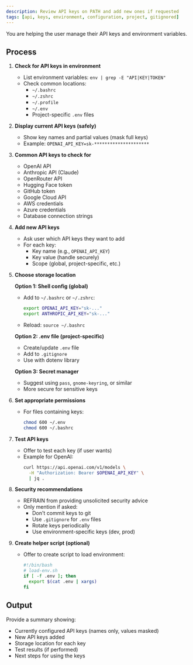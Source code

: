 ```yaml
---
description: Review API keys on PATH and add new ones if requested
tags: [api, keys, environment, configuration, project, gitignored]
---
```


You are helping the user manage their API keys and environment variables.

## Process

1. **Check for API keys in environment**
   - List environment variables: `env | grep -E "API|KEY|TOKEN"`
   - Check common locations:
     - `~/.bashrc`
     - `~/.zshrc`
     - `~/.profile`
     - `~/.env`
     - Project-specific `.env` files

2. **Display current API keys (safely)**
   - Show key names and partial values (mask full keys)
   - Example: `OPENAI_API_KEY=sk-*********************`

3. **Common API keys to check for**
   - OpenAI API
   - Anthropic API (Claude)
   - OpenRouter API
   - Hugging Face token
   - GitHub token
   - Google Cloud API
   - AWS credentials
   - Azure credentials
   - Database connection strings

4. **Add new API keys**
   - Ask user which API keys they want to add
   - For each key:
     - Key name (e.g., `OPENAI_API_KEY`)
     - Key value (handle securely)
     - Scope (global, project-specific, etc.)

5. **Choose storage location**

   **Option 1: Shell config (global)**
   - Add to `~/.bashrc` or `~/.zshrc`:
     ```bash
     export OPENAI_API_KEY="sk-..."
     export ANTHROPIC_API_KEY="sk-..."
     ```
   - Reload: `source ~/.bashrc`

   **Option 2: .env file (project-specific)**
   - Create/update `.env` file
   - Add to `.gitignore`
   - Use with dotenv library

   **Option 3: Secret manager**
   - Suggest using `pass`, `gnome-keyring`, or similar
   - More secure for sensitive keys

6. **Set appropriate permissions**
   - For files containing keys:
     ```bash
     chmod 600 ~/.env
     chmod 600 ~/.bashrc
     ```

7. **Test API keys**
   - Offer to test each key (if user wants)
   - Example for OpenAI:
     ```bash
     curl https://api.openai.com/v1/models \
       -H "Authorization: Bearer $OPENAI_API_KEY" \
       | jq .
     ```

8. **Security recommendations**
   - REFRAIN from providing unsolicited security advice
   - Only mention if asked:
     - Don't commit keys to git
     - Use `.gitignore` for `.env` files
     - Rotate keys periodically
     - Use environment-specific keys (dev, prod)

9. **Create helper script (optional)**
   - Offer to create script to load environment:
     ```bash
     #!/bin/bash
     # load-env.sh
     if [ -f .env ]; then
       export $(cat .env | xargs)
     fi
     ```

## Output

Provide a summary showing:
- Currently configured API keys (names only, values masked)
- New API keys added
- Storage location for each key
- Test results (if performed)
- Next steps for using the keys
